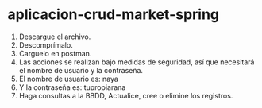 # aplicacion-crud-market-spring
1. Descargue el archivo.
2. Descomprímalo.
3. Carguelo en postman.
4. Las acciones se realizan bajo medidas de seguridad, así que necesitará el nombre de usuario y la contraseña.
5. El nombre de usuario es: naya
6. Y la contraseña es: tupropiarana
7. Haga consultas a la BBDD, Actualice, cree o elimine los registros.
